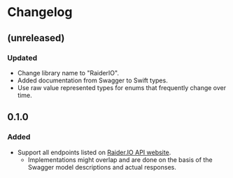 # Changelog

## (unreleased)

### Updated

* Change library name to "RaiderIO".
* Added documentation from Swagger to Swift types.
* Use raw value represented types for enums that frequently change over time.

## 0.1.0

### Added

* Support all endpoints listed on [Raider.IO API website](https://raider.io/api).
  * Implementations might overlap and are done on the basis of the Swagger model descriptions and actual responses.
